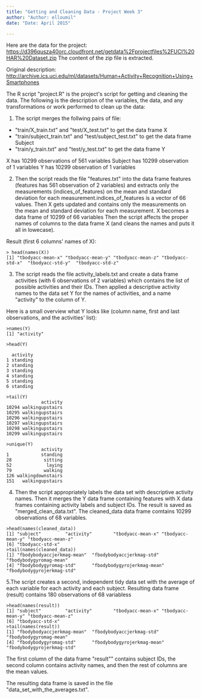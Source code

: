 ```yaml
---
title: "Getting and Cleaning Data - Project Week 3"
author: "Author: elloumil"
date: "Date: April 2015"

---
```


Here are the data for the project: 
https://d396qusza40orc.cloudfront.net/getdata%2Fprojectfiles%2FUCI%20HAR%20Dataset.zip
The content of the zip file is extracted.

Original description: http://archive.ics.uci.edu/ml/datasets/Human+Activity+Recognition+Using+Smartphones

The R script "project.R" is the project's script for getting and cleaning the data. The following is the description of  the variables, the data, and any transformations or work performed to clean up the data:

1. The script merges the follwing pairs of file:
- "train/X_train.txt" and "test/X_test.txt" to get the data frame X
- "train/subject_train.txt" and "test/subject_test.txt" to get the data frame Subject
- "train/y_train.txt" and "test/y_test.txt" to get the data frame Y

X has 10299 observations of 561 variables
Subject has 10299 observation of 1 variables
Y has 10299 observation of 1 variables

2. Then the script reads the file "features.txt" into the data frame features (features has 561 observation of 2 variables) and extracts only the measurements (indices_of_features) on the mean and standard deviation for each measurement.indices_of_features is a vector of 66 values.
Then X gets updated and contains only the measurements on the mean and standard deviation for each measurement. X becomes a data frame of 10299 of 66 variables
Then the script affects the proper names of columns to the data frame X (and cleans the names and puts it all in lowecase).

Result (first 6 columns' names of X):
```
> head(names(X))
[1] "tbodyacc-mean-x" "tbodyacc-mean-y" "tbodyacc-mean-z" "tbodyacc-std-x"  "tbodyacc-std-y"  "tbodyacc-std-z" 
```

3. The script reads the file activity_labels.txt and create a data frame activities (with 6 observations of 2 variables) which contains the list of possible activities and their IDs.
Then applied a descriptive activity names to the data set Y for the names of activities, and a name "activity" to the column of Y.

Here is a small overview what Y looks like (column name, first and last observations, and the activities' list):

```
>names(Y)
[1] "activity"

>head(Y)

  activity
1 standing
2 standing
3 standing
4 standing
5 standing
6 standing

>tail(Y)
             activity
10294 walkingupstairs
10295 walkingupstairs
10296 walkingupstairs
10297 walkingupstairs
10298 walkingupstairs
10299 walkingupstairs

>unique(Y)
             activity
1            standing
28            sitting
52             laying
79            walking
126 walkingdownstairs
151   walkingupstairs
```

4. Then the script appropriately labels the data set with descriptive activity names.
Then it merges the Y data frame containing features with X data frames containing activity labels and subject IDs. The result is saved as "merged_clean_data.txt". The cleaned_data data frame comtains 10299 observations of 68 variables.

```
>head(names(cleaned_data))
[1] "subject"         "activity"        "tbodyacc-mean-x" "tbodyacc-mean-y" "tbodyacc-mean-z"
[6] "tbodyacc-std-x" 
>tail(names(cleaned_data))
[1] "fbodybodyaccjerkmag-mean"  "fbodybodyaccjerkmag-std"   "fbodybodygyromag-mean"    
[4] "fbodybodygyromag-std"      "fbodybodygyrojerkmag-mean" "fbodybodygyrojerkmag-std"
```

5.The script creates a second, independent tidy data set with the average of each variable for each activity and each subject.
Resulting data frame (result) contains 180 observations of 68 variabless

```
>head(names(result))
[1] "subject"         "activity"        "tbodyacc-mean-x" "tbodyacc-mean-y" "tbodyacc-mean-z"
[6] "tbodyacc-std-x" 
>tail(names(result))
[1] "fbodybodyaccjerkmag-mean"  "fbodybodyaccjerkmag-std"   "fbodybodygyromag-mean"    
[4] "fbodybodygyromag-std"      "fbodybodygyrojerkmag-mean" "fbodybodygyrojerkmag-std"
```
The first column of the data frame "result"" contains subject IDs, the second column contains activity names, and then the rest of columns are the mean values.

The resulting data frame is saved in the file "data_set_with_the_averages.txt".